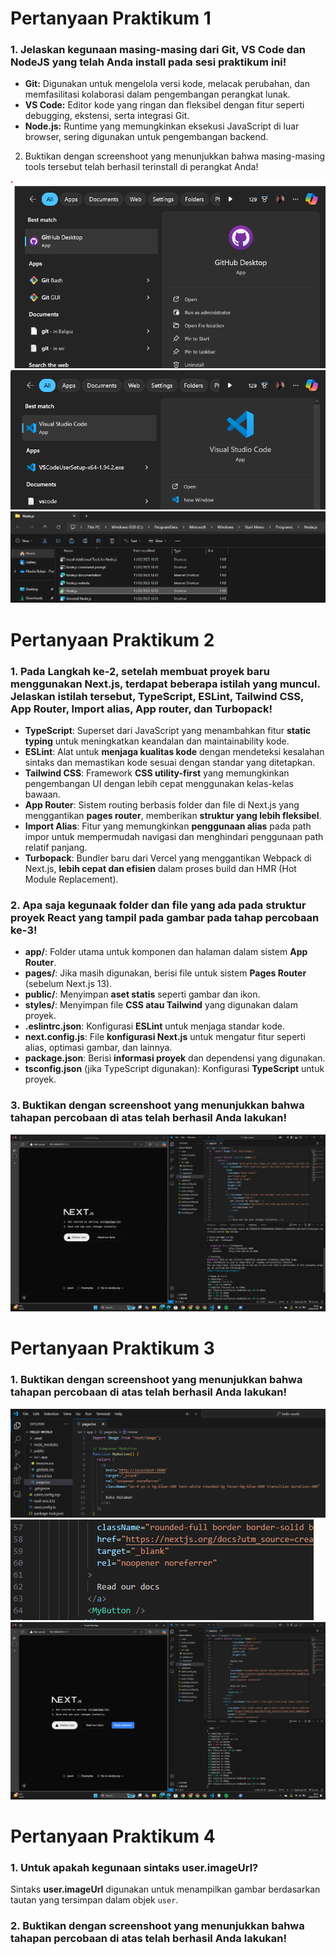 # Pertanyaan Praktikum 1
### 1. Jelaskan kegunaan masing-masing dari Git, VS Code dan NodeJS yang telah Anda install pada sesi praktikum ini!
- **Git:** Digunakan untuk mengelola versi kode, melacak perubahan, dan memfasilitasi kolaborasi dalam pengembangan perangkat lunak.
- **VS Code:** Editor kode yang ringan dan fleksibel dengan fitur seperti debugging, ekstensi, serta integrasi Git.
- **Node.js:** Runtime yang memungkinkan eksekusi JavaScript di luar browser, sering digunakan untuk pengembangan backend.

2. Buktikan dengan screenshoot yang menunjukkan bahwa masing-masing tools tersebut
telah berhasil terinstall di perangkat Anda!

![Git Installation](assets/install-GitHub.png)
![VSCode Installation](assets/install-VSCode.png)
![NodeJS Installation](assets/install-NodeJS.png)

# Pertanyaan Praktikum 2
### **1. Pada Langkah ke-2, setelah membuat proyek baru menggunakan Next.js, terdapat beberapa istilah yang muncul. Jelaskan istilah tersebut, TypeScript, ESLint, Tailwind CSS, App Router, Import alias, App router, dan Turbopack!**  
- **TypeScript**: Superset dari JavaScript yang menambahkan fitur **static typing** untuk meningkatkan keandalan dan maintainability kode.  
- **ESLint**: Alat untuk **menjaga kualitas kode** dengan mendeteksi kesalahan sintaks dan memastikan kode sesuai dengan standar yang ditetapkan.  
- **Tailwind CSS**: Framework **CSS utility-first** yang memungkinkan pengembangan UI dengan lebih cepat menggunakan kelas-kelas bawaan.  
- **App Router**: Sistem routing berbasis folder dan file di Next.js yang menggantikan **pages router**, memberikan **struktur yang lebih fleksibel**.  
- **Import Alias**: Fitur yang memungkinkan **penggunaan alias** pada path impor untuk mempermudah navigasi dan menghindari penggunaan path relatif panjang.  
- **Turbopack**: Bundler baru dari Vercel yang menggantikan Webpack di Next.js, **lebih cepat dan efisien** dalam proses build dan HMR (Hot Module Replacement).  

### **2. Apa saja kegunaak folder dan file yang ada pada struktur proyek React yang tampil pada gambar pada tahap percobaan ke-3!**  
- **app/**: Folder utama untuk komponen dan halaman dalam sistem **App Router**.  
- **pages/**: Jika masih digunakan, berisi file untuk sistem **Pages Router** (sebelum Next.js 13).  
- **public/**: Menyimpan **aset statis** seperti gambar dan ikon.  
- **styles/**: Menyimpan file **CSS atau Tailwind** yang digunakan dalam proyek.  
- **.eslintrc.json**: Konfigurasi **ESLint** untuk menjaga standar kode.  
- **next.config.js**: File **konfigurasi Next.js** untuk mengatur fitur seperti alias, optimasi gambar, dan lainnya.  
- **package.json**: Berisi **informasi proyek** dan dependensi yang digunakan.  
- **tsconfig.json** (jika TypeScript digunakan): Konfigurasi **TypeScript** untuk proyek.  

### **3. Buktikan dengan screenshoot yang menunjukkan bahwa tahapan percobaan di atas telah berhasil Anda lakukan!**  
![Bukti screenshot](assets/practicum2.png)

# Pertanyaan Praktikum 3
### 1. Buktikan dengan screenshoot yang menunjukkan bahwa tahapan percobaan di atas telah berhasil Anda lakukan!
![3.1](assets/practicum3.1.png)
![3.2](assets/practicum3.2.png)
![3.3](assets/practicum3.3.png)

# Pertanyaan Praktikum 4
### 1. Untuk apakah kegunaan sintaks user.imageUrl?
Sintaks **user.imageUrl** digunakan untuk menampilkan gambar berdasarkan tautan yang tersimpan dalam objek `user`.
### 2. Buktikan dengan screenshoot yang menunjukkan bahwa tahapan percobaan di atas telah berhasil Anda lakukan!
